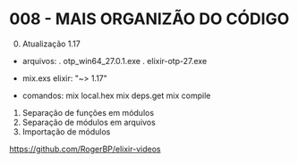 # 008 - MAIS ORGANIZÃO DO CÓDIGO

0. Atualização 1.17

- arquivos:
  . otp_win64_27.0.1.exe
  . elixir-otp-27.exe

- mix.exs
  elixir: "~> 1.17"

- comandos:
  mix local.hex
  mix deps.get
  mix compile

1. Separação de funções em módulos
2. Separação de módulos em arquivos
3. Importação de módulos

https://github.com/RogerBP/elixir-videos
